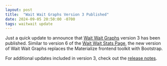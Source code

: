 ```yaml
---
layout: post
title:  "Wait Wait Graphs Version 3 Published"
date: 2024-09-05 20:50:00 -0700
tags: waitwait update
---
```


Just a quick update to announce that [Wait Wait Graphs](https://graphs.wwdt.me/) version 3 has been published. Similar to version 6 of the [Wait Wait Stats Page](https://stats.wwdt.me/), the new version of Wait Wait Graphs replaces the Materialize frontend toolkit with Bootstrap.

For additional updates included in version 3, check out the [release notes](https://github.com/questionlp/graphs.wwdt.me/releases/tag/v3.0.0).
